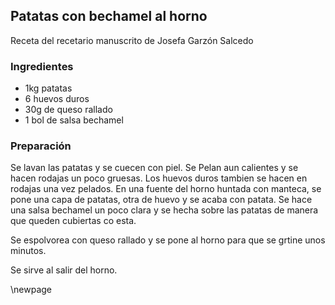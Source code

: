 ## Patatas con bechamel al horno

Receta del recetario manuscrito de Josefa Garzón Salcedo

### Ingredientes

- 1kg patatas
- 6 huevos duros
- 30g de queso rallado
- 1 bol de salsa bechamel

### Preparación

Se lavan las patatas y se cuecen con piel.
Se Pelan aun calientes y se hacen rodajas un poco gruesas.
Los huevos duros tambien se hacen en rodajas una vez pelados.
En una fuente del horno huntada con manteca, se pone una capa de patatas, otra de huevo y se acaba con patata.
Se hace una salsa bechamel un poco clara y se hecha sobre las patatas de manera que queden cubiertas co esta.

Se espolvorea con queso rallado y se pone al horno para que se grtine unos minutos.

Se sirve al salir del horno.

\newpage
